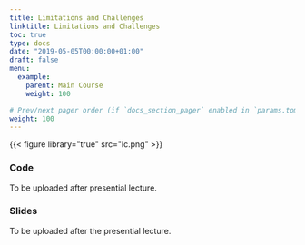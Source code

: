 ```yaml
---
title: Limitations and Challenges
linktitle: Limitations and Challenges
toc: true
type: docs
date: "2019-05-05T00:00:00+01:00"
draft: false
menu:
  example:
    parent: Main Course
    weight: 100

# Prev/next pager order (if `docs_section_pager` enabled in `params.toml`)
weight: 100
---
```


{{< figure library="true" src="lc.png" >}}

### Code

To be uploaded after presential lecture.

### Slides

To be uploaded after the presential lecture.

